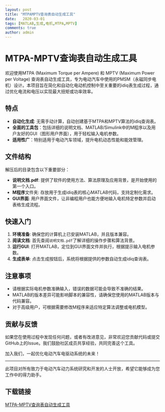 ```yaml
---
layout: post
title: "MTPAMPTV查询表自动生成工具"
date:   2020-03-01
tags: [MATLAB,生成,电机,MTPA,MPTV]
comments: true
author: admin
---
```

# MTPA-MPTV查询表自动生成工具

欢迎使用MTPA (Maximum Torque per Ampere) 和 MPTV (Maximum Power per Voltage) 查询表自动生成工具，专为电动汽车中使用的PMSM（永磁同步电机）设计。本项目旨在简化和自动化电动机控制中至关重要的idiq表生成过程，通过优化电流和电压以实现最大扭矩或功率效率。

## 特点

- **自动化生成**: 无需手动计算，自动创建基于MTPA和MPTV算法的idiq查询表。
- **全面的工具包**：包括详细的说明文档、MATLAB/Simulink中的M程序以及用户友好的GUI（图形用户界面），用于轻松输入电机参数。
- **适用性广**：特别适用于电动汽车领域，提升电机动态性能和能效管理。

## 文件结构

解压后的目录包含以下重要部分：

- **说明文档.pdf**: 提供了软件的使用方法、算法原理及应用背景，是开始使用的第一个入口。
- **M程序**文件夹: 存放用于生成idiq表的核心MATLAB代码，支持定制化需求。
- **GUI界面**: 用户界面文件，让非编程用户也能方便地输入电机特定参数并启动表格生成流程。

## 快速入门

1. **环境准备**: 确保您的计算机上已安装MATLAB，并且版本兼容。
2. **阅读文档**: 首先查阅`说明文档.pdf`了解详细的操作步骤和算法背景。
3. **运行GUI**: 打开MATLAB，定位到GUI界面文件并执行，根据提示输入电机参数。
4. **生成表单**: 点击生成按钮后，系统将根据提供的参数自动生成idiq查询表。

## 注意事项

- 请根据实际电机参数准确输入，错误的数据可能会导致不准确的结果。
- MATLAB的版本差异可能影响脚本的兼容性，请确保您使用的MATLAB版本与代码兼容。
- 对于高级用户，可根据需要修改M程序来适应特定算法调整或电机模型。

## 贡献与反馈

如果您在使用过程中发现任何问题，或者有改进意见，非常欢迎您贡献代码或提交GitHub上的Issue。我们鼓励社区成员共享经验，共同完善这个工具。

加入我们，一起优化电动汽车电驱动系统的未来！

---

此项目对所有致力于电动汽车动力系统研究和开发的人士开放，希望它能够成为您工作中的得力助手。

## 下载链接

[MTPA-MPTV查询表自动生成工具](https://pan.quark.cn/s/6c92b9d7f8be)
